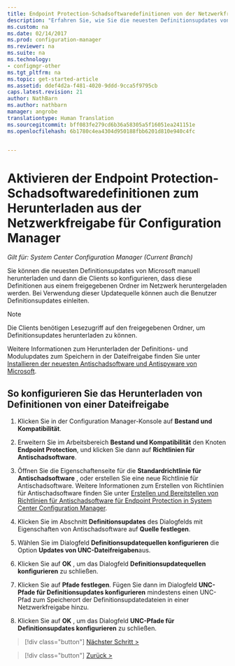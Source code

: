 ```yaml
---
title: Endpoint Protection-Schadsoftwaredefinitionen von der Netzwerkfreigabe | Microsoft-Dokumentation
description: "Erfahren Sie, wie Sie die neuesten Definitionsupdates von Microsoft herunterladen und anschließend Clients so konfigurieren, dass sie diese Definitionen herunterladen."
ms.custom: na
ms.date: 02/14/2017
ms.prod: configuration-manager
ms.reviewer: na
ms.suite: na
ms.technology:
- configmgr-other
ms.tgt_pltfrm: na
ms.topic: get-started-article
ms.assetid: ddef4d2a-f481-4020-9ddd-9cca5f9795cb
caps.latest.revision: 21
author: NathBarn
ms.author: nathbarn
manager: angrobe
translationtype: Human Translation
ms.sourcegitcommit: bff083fe279cd6b36a58305a5f16051ea241151e
ms.openlocfilehash: 6b1780c4ea4304d950188fbb6201d810e940c4fc


---
```


# <a name="enable-endpoint-protection-malware-definitions-to-download-from-a-network-share-for-configuration-manager"></a>Aktivieren der Endpoint Protection-Schadsoftwaredefinitionen zum Herunterladen aus der Netzwerkfreigabe für Configuration Manager

*Gilt für: System Center Configuration Manager (Current Branch)*

 Sie können die neuesten Definitionsupdates von Microsoft manuell herunterladen und dann die Clients so konfigurieren, dass diese Definitionen aus einem freigegebenen Ordner im Netzwerk heruntergeladen werden. Bei Verwendung dieser Updatequelle können auch die Benutzer Definitionsupdates einleiten.

> [!NOTE]
>  Die Clients benötigen Lesezugriff auf den freigegebenen Ordner, um Definitionsupdates herunterladen zu können.

 Weitere Informationen zum Herunterladen der Definitions- und Modulupdates zum Speichern in der Dateifreigabe finden Sie unter [Installieren der neuesten Antischadsoftware und Antispyware von Microsoft](http://www.microsoft.com/security/portal/Definitions/HowToForeFront.aspx).

## <a name="to-configure-definition-downloads-from-a-file-share"></a>So konfigurieren Sie das Herunterladen von Definitionen von einer Dateifreigabe

1.  Klicken Sie in der Configuration Manager-Konsole auf **Bestand und Kompatibilität**.

2.  Erweitern Sie im Arbeitsbereich **Bestand und Kompatibilität** den Knoten **Endpoint Protection**, und klicken Sie dann auf **Richtlinien für Antischadsoftware**.

3.  Öffnen Sie die Eigenschaftenseite für die **Standardrichtlinie für Antischadsoftware** , oder erstellen Sie eine neue Richtlinie für Antischadsoftware. Weitere Informationen zum Erstellen von Richtlinien für Antischadsoftware finden Sie unter [Erstellen und Bereitstellen von Richtlinien für Antischadsoftware für Endpoint Protection in System Center Configuration Manager](endpoint-antimalware-policies.md).

4.  Klicken Sie im Abschnitt **Definitionsupdates** des Dialogfelds mit Eigenschaften von Antischadsoftware auf **Quelle festlegen**.

5.  Wählen Sie im Dialogfeld **Definitionsupdatequellen konfigurieren** die Option **Updates von UNC-Dateifreigaben**aus.

6.  Klicken Sie auf **OK** , um das Dialogfeld **Definitionsupdatequellen konfigurieren** zu schließen.

7.  Klicken Sie auf **Pfade festlegen**. Fügen Sie dann im Dialogfeld **UNC-Pfade für Definitionsupdates konfigurieren** mindestens einen UNC-Pfad zum Speicherort der Definitionsupdatedateien in einer Netzwerkfreigabe hinzu.

8.  Klicken Sie auf **OK** , um das Dialogfeld **UNC-Pfade für Definitionsupdates konfigurieren** zu schließen.


> [!div class="button"]
[Nächster Schritt >](endpoint-antimalware-policies.md)

> [!div class="button"]
[Zurück >](endpoint-configure-alerts.md)



<!--HONumber=Dec16_HO3-->



